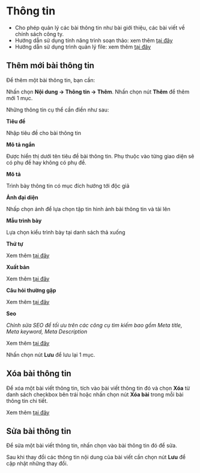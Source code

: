 # Thông tin

- Cho phép quản lý các bài thông tin như bài giới thiệu, các bài viết về chính sách công ty.
- Hướng dẫn sử dụng tính năng trình soạn thảo: xem thêm [tại đây](https://pisale.osd.vn/docs/common/tinymce)
- Hướng dẫn sử dụng trình quản lý file: xem thêm [tại đây](https://pisale.osd.vn/docs/common/finder)

## Thêm mới bài thông tin

Để thêm một bài thông tin, bạn cần:

Nhấn chọn **Nội dung -> Thông tin -> Thêm**. Nhấn chọn nút **Thêm** để thêm mới 1 mục.

Những thông tin cụ thể cần điền như sau:

**Tiêu đề**

Nhập tiêu đề cho bài thông tin

**Mô tả ngắn**

Được hiển thị dưới tên tiêu đề bài thông tin. Phụ thuộc vào từng giao diện sẽ có phụ đề hay không có phụ đề.

**Mô tả**

Trình bày thông tin có mục đích hướng tới độc giả

**Ảnh đại diện**

Nhấp chọn ảnh để lựa chọn tập tin hình ảnh bài thông tin và tải lên

**Mẫu trình bày**

Lựa chọn kiểu trình bày tại danh sách thả xuống

**Thứ tự**

Xem thêm [tại đây](https://pisale.osd.vn/docs/common/logic#th%E1%BB%A9-t%E1%BB%B1-s%E1%BA%AFp-x%E1%BA%BFp-l%C3%A0-s%E1%BB%91-ch%E1%BB%89-%C4%91%E1%BB%8Bnh)

**Xuất bản**

Xem thêm [tại đây](https://pisale.osd.vn/docs/common/logic/#tr%E1%BA%A1ng-th%C3%A1i-v%C3%A0-xu%E1%BA%A5t-b%E1%BA%A3n)

**Câu hỏi thường gặp**

Xem thêm [tại đây](https://mkmate.osd.vn/docs/common/faqs)

**Seo**

_Chỉnh sửa SEO để tối ưu trên các công cụ tìm kiếm bao gồm Meta title, Meta keyword, Meta Description_

Xem thêm [tại đây](https://pisale.osd.vn/docs/seo/serp/)

Nhấn chọn nút **Lưu** để lưu lại 1 mục.

## Xóa bài thông tin

Để xóa một bài viết thông tin, tích vào bài viết thông tin đó và chọn **Xóa** từ danh sách checkbox bên trái hoặc nhấn chọn nút **Xóa bài** trong mỗi bài thông tin chi tiết.

Xem thêm [tại đây](https://pisale.osd.vn/docs/common/logic#x%C3%B3a-c%C3%A1c-m%E1%BB%A5c-c%C3%A1c-th%C3%A0nh-ph%E1%BA%A7n-th%C3%B4ng-tin)

## Sửa bài thông tin

Để sửa một bài viết thông tin, nhấn chọn vào bài thông tin đó để sửa.

Sau khi thay đổi các thông tin nội dung của bài viết cần chọn nút **Lưu** để cập nhật những thay đổi.
